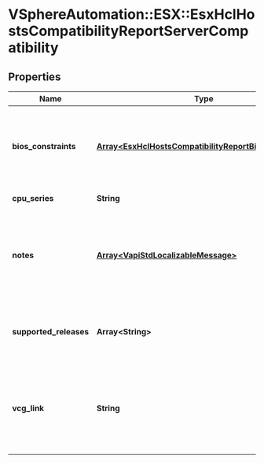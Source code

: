 # VSphereAutomation::ESX::EsxHclHostsCompatibilityReportServerCompatibility

## Properties
Name | Type | Description | Notes
------------ | ------------- | ------------- | -------------
**bios_constraints** | [**Array&lt;EsxHclHostsCompatibilityReportBiosConstraint&gt;**](EsxHclHostsCompatibilityReportBiosConstraint.md) | Lists the BIOS constraints that the target ESXi release has for this server. | [optional] 
**cpu_series** | **String** | The CPU series name. | 
**notes** | [**Array&lt;VapiStdLocalizableMessage&gt;**](VapiStdLocalizableMessage.md) | Information that needs to be taken into account when considering this server hardware compatibility. | [optional] 
**supported_releases** | **Array&lt;String&gt;** | Provides information about supported releases for this entry. | [optional] 
**vcg_link** | **String** | Provides link to the VMware Compatibility Guide for further information on the compatibility. | 


